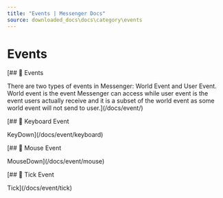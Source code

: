 ```yaml
---
title: "Events | Messenger Docs"
source: downloaded_docs\docs\category\events
---
```


# Events

[## 📄️ Events

There are two types of events in Messenger: World Event and User Event. World event is the event Messenger can access while user event is the event users actually receive and it is a subset of the world event as some world event will not send to user.](/docs/event/)

[## 📄️ Keyboard Event

KeyDown](/docs/event/keyboard)

[## 📄️ Mouse Event

MouseDown](/docs/event/mouse)

[## 📄️ Tick Event

Tick](/docs/event/tick)
